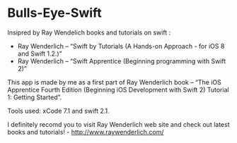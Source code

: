 # Bulls-Eye-Swift
Insipred by Ray Wendelich books and tutorials on swift :
- Ray Wenderlich – “Swift by Tutorials (A Hands-on Approach - for iOS 8 and Swift 1.2.)”
- Ray Wenderlich – “Swift Apprentice (Beginning programming with Swift 2)”

This app is made by me as a first part of Ray Wenderlich book – “The iOS Apprentice Fourth Edition (Beginning iOS Development with Swift 2) Tutorial 1: Getting Started”.

Tools used: xCode 7.1 and swift 2.1.

I definitely recomd you to visit Ray Wenderlich web site and check out latest books and tutorials! - http://www.raywenderlich.com/
